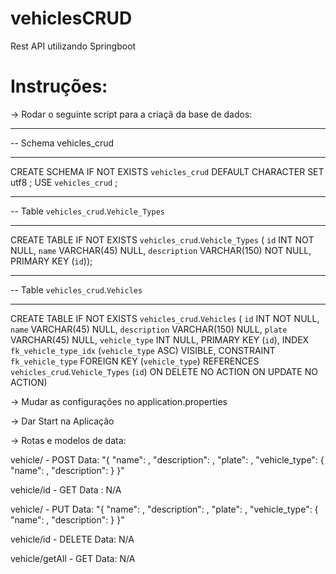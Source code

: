 # vehiclesCRUD
Rest API utilizando Springboot

# Instruções:
-> Rodar o seguinte script para a criaçã da base de dados:
-- -----------------------------------------------------
-- Schema vehicles_crud
-- -----------------------------------------------------
CREATE SCHEMA IF NOT EXISTS `vehicles_crud` DEFAULT CHARACTER SET utf8 ;
USE `vehicles_crud` ;

-- -----------------------------------------------------
-- Table `vehicles_crud`.`Vehicle_Types`
-- -----------------------------------------------------
CREATE TABLE IF NOT EXISTS `vehicles_crud`.`Vehicle_Types` (
  `id` INT NOT NULL,
  `name` VARCHAR(45) NULL,
  `description` VARCHAR(150) NOT NULL,
  PRIMARY KEY (`id`));


-- -----------------------------------------------------
-- Table `vehicles_crud`.`Vehicles`
-- -----------------------------------------------------
CREATE TABLE IF NOT EXISTS `vehicles_crud`.`Vehicles` (
  `id` INT NOT NULL,
  `name` VARCHAR(45) NULL,
  `description` VARCHAR(150) NULL,
  `plate` VARCHAR(45) NULL,
  `vehicle_type` INT NULL,
  PRIMARY KEY (`id`),
  INDEX `fk_vehicle_type_idx` (`vehicle_type` ASC) VISIBLE,
  CONSTRAINT `fk_vehicle_type`
    FOREIGN KEY (`vehicle_type`)
    REFERENCES `vehicles_crud`.`Vehicle_Types` (`id`)
    ON DELETE NO ACTION
    ON UPDATE NO ACTION)
    
    
-> Mudar as configurações no application.properties
	
-> Dar Start na Aplicação

-> Rotas e modelos de data:

vehicle/ - POST
Data: 
"{
"name": ,
"description": ,
"plate": ,
"vehicle_type": {
	"name": ,
	"description": 
	}
}"

vehicle/id - GET
Data : N/A

vehicle/ - PUT
Data: 
"{
"name": ,
"description": ,
"plate": ,
"vehicle_type": {
	"name": ,
	"description": 
	}
}"

vehicle/id - DELETE
Data: N/A

vehicle/getAll - GET
Data: N/A

	
	
